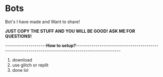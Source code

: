 # Bots
Bot's I have made and Want to share!


**JUST COPY THE STUFF AND YOU WILL BE GOOD! ASK ME FOR QUESTIONS!**


---------------------**How to setup?**-----------------------------------------------------------------------------------------------------

1. download
2. use glitch or replit
3. done lol
